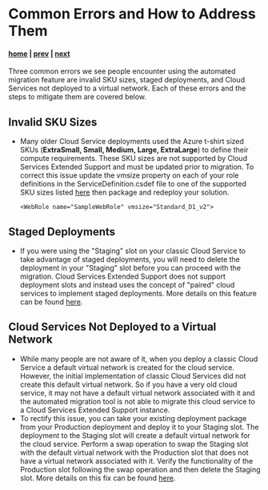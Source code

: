 # Common Errors and How to Address Them

#### [home](./readme.md) | [prev](./automated-migration.md) | [next](./redeploy.md)

Three common errors we see people encounter using the automated migration feature are invalid SKU sizes, staged deployments, and Cloud Services not deployed to a virtual network. Each of these errors and the steps to mitigate them are covered below.

## Invalid SKU Sizes
- Many older Cloud Service deployments used the Azure t-shirt sized SKUs (**ExtraSmall, Small, Medium, Large, ExtraLarge**) to define their compute requirements. These SKU sizes are not supported by Cloud Services Extended Support and must be updated prior to migration. To correct this issue update the vmsize property on each of your role definitions in the ServiceDefinition.csdef file to one of the supported SKU sizes listed [here](https://learn.microsoft.com/en-us/azure/cloud-services/cloud-services-sizes-specs#av2-series) then package and redeploy your solution.

      <WebRole name="SampleWebRole" vmsize="Standard_D1_v2">

## Staged Deployments
- If you were using the "Staging" slot on your classic Cloud Service to take advantage of staged deployments, you will need to delete the deployment in your "Staging" slot before you can proceed with the migration. Cloud Services Extended Support does not support deployment slots and instead uses the concept of "paired" cloud services to implement staged deployments. More details on this feature can be found [here](https://learn.microsoft.com/en-us/azure/cloud-services-extended-support/swap-cloud-service).

## Cloud Services Not Deployed to a Virtual Network
- While many people are not aware of it, when you deploy a classic Cloud Service a default virtual network is created for the cloud service. However, the initial implementation of classic Cloud Services did not create this default virtual network. So if you have a very old cloud service, it may not have a default virtual network associated with it and the automated migration tool is not able to migrate this cloud service to a Cloud Services Extended Support instance.
- To rectify this issue, you can take your existing deployment package from your Production deployment and deploy it to your Staging slot. The deployment to the Staging slot will create a default virtual network for the cloud service. Perform a swap operation to swap the Staging slot with the default virtual network with the Production slot that does not have a virtual network associated with it. Verify the functionality of the Production slot following the swap operation and then delete the Staging slot. More details on this fix can be found [here](https://learn.microsoft.com/en-us/azure/cloud-services-extended-support/non-vnet-migration).